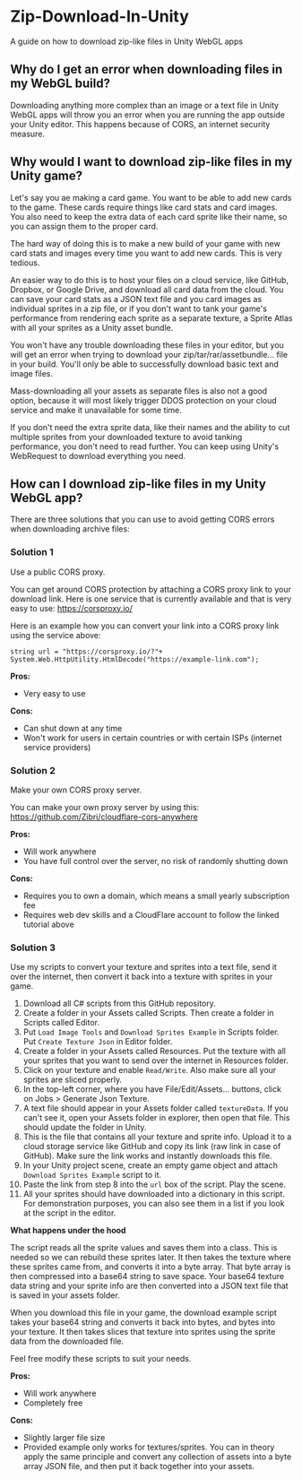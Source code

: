 # Zip-Download-In-Unity
A guide on how to download zip-like files in Unity WebGL apps

## Why do I get an error when downloading files in my WebGL build?
Downloading anything more complex than an image or a text file in Unity WebGL apps will throw you an error when you are running the app outside your Unity editor. This happens because of CORS, an internet security measure.

## Why would I want to download zip-like files in my Unity game?
Let's say you ae making a card game. You want to be able to add new cards to the game. These cards require things like card stats and card images. You also need to keep the extra data of each card sprite like their name, so you can assign them to the proper card.

The hard way of doing this is to make a new build of your game with new card stats and images every time you want to add new cards. This is very tedious.

An easier way to do this is to host your files on a cloud service, like GitHub, Dropbox, or Google Drive, and download all card data from the cloud.
You can save your card stats as a JSON text file and you card images as individual sprites in a zip file, or if you don't want to tank your game's performance from rendering each sprite as a separate texture, a Sprite Atlas with all your sprites as a Unity asset bundle.

You won't have any trouble downloading these files in your editor, but you will get an error when trying to download your zip/tar/rar/assetbundle... file in your build. You'll only be able to successfully download basic text and image files.

Mass-downloading all your assets as separate files is also not a good option, because it will most likely trigger DDOS protection on your cloud service and make it unavailable for some time.

If you don't need the extra sprite data, like their names and the ability to cut multiple sprites from your downloaded texture to avoid tanking performance, you don't need to read further.
You can keep using Unity's WebRequest to download everything you need.

## How can I download zip-like files in my Unity WebGL app?
There are three solutions that you can use to avoid getting CORS errors when downloading archive files:

### Solution 1
Use a public CORS proxy.

You can get around CORS protection by attaching a CORS proxy link to your download link. Here is one service that is currently available and that is very easy to use: https://corsproxy.io/ 

Here is an example how you can convert your link into a CORS proxy link using the service above:
```
string url = "https://corsproxy.io/?"+ System.Web.HttpUtility.HtmlDecode("https://example-link.com");
```

**Pros:**
- Very easy to use

**Cons:**
- Can shut down at any time
- Won't work for users in certain countries or with certain ISPs (internet service providers)

### Solution 2
Make your own CORS proxy server.

You can make your own proxy server by using this: https://github.com/Zibri/cloudflare-cors-anywhere 

**Pros:**
- Will work anywhere
- You have full control over the server, no risk of randomly shutting down

**Cons:**
- Requires you to own a domain, which means a small yearly subscription fee
- Requires web dev skills and a CloudFlare account to follow the linked tutorial above

### Solution 3
Use my scripts to convert your texture and sprites into a text file, send it over the internet, then convert it back into a texture with sprites in your game.

1. Download all C# scripts from this GitHub repository.
2. Create a folder in your Assets called Scripts. Then create a folder in Scripts called Editor.
3. Put `Load Image Tools` and `Download Sprites Example` in Scripts folder. Put `Create Texture Json` in Editor folder.
4. Create a folder in your Assets called Resources. Put the texture with all your sprites that you want to send over the internet in Resources folder.
5. Click on your texture and enable `Read/Write`. Also make sure all your sprites are sliced properly.
6. In the top-left corner, where you have File/Edit/Assets... buttons, click on Jobs > Generate Json Texture.
7. A text file should appear in your Assets folder called `textureData`. If you can't see it, open your Assets folder in explorer, then open that file. This should update the folder in Unity.
8. This is the file that contains all your texture and sprite info. Upload it to a cloud storage service like GitHub and copy its link (raw link in case of GitHub). Make sure the link works and instantly downloads this file.
9. In your Unity project scene, create an empty game object and attach `Download Sprites Example` script to it.
10. Paste the link from step 8 into the `url` box of the script. Play the scene.
11. All your sprites should have downloaded into a dictionary in this script. For demonstration purposes, you can also see them in a list if you look at the script in the editor.

**What happens under the hood**

The script reads all the sprite values and saves them into a class. This is needed so we can rebuild these sprites later. It then takes the texture where these sprites came from, and converts it into a byte array.
That byte array is then compressed into a base64 string to save space. Your base64 texture data string and your sprite info are then converted into a JSON text file that is saved in your assets folder.

When you download this file in your game, the download example script takes your base64 string and converts it back into bytes, and bytes into your texture.
It then takes slices that texture into sprites using the sprite data from the downloaded file.

Feel free modify these scripts to suit your needs.

**Pros:**
- Will work anywhere
- Completely free

**Cons:**
- Slightly larger file size
- Provided example only works for textures/sprites. You can in theory apply the same principle and convert any collection of assets into a byte array JSON file, and then put it back together into your assets.

